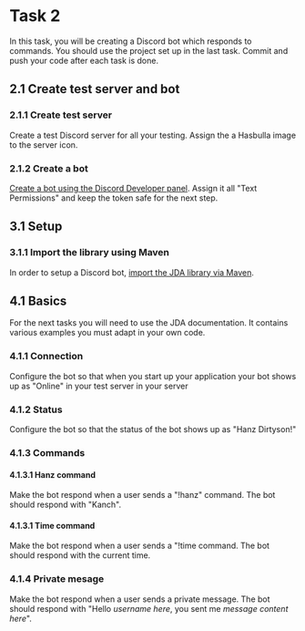 # Task 2
 
 In this task, you will be creating a Discord bot which responds to commands.
 You should use the project set up in the last task. 
 Commit and push your code after each task is done.
 
 ## 2.1 Create test server and bot
 
 ### 2.1.1 Create test server
 Create a test Discord server for all your testing.
 Assign the a Hasbulla image to the server icon.
 
 ### 2.1.2 Create a bot
 [Create a bot using the Discord Developer panel](https://www.writebots.com/discord-bot-token/). 
 Assign it all "Text Permissions" and keep the token safe for the next step.
 
 ## 3.1 Setup
 
 ### 3.1.1 Import the library using Maven
 In order to setup a Discord bot, [import the JDA library via Maven](https://github.com/DV8FromTheWorld/JDA#download).
 
 ## 4.1 Basics
 For the next tasks you will need to use the JDA documentation. It contains various examples you must adapt in your own code.
 
 ### 4.1.1 Connection
 Configure the bot so that when you start up your application your bot shows up as "Online" in your test server in your server
 
 ### 4.1.2 Status
 Configure the bot so that the status of the bot shows up as "Hanz Dirtyson!"
 
 ### 4.1.3 Commands
 
 #### 4.1.3.1 Hanz command
 Make the bot respond when a user sends a "!hanz" command. 
 The bot should respond with "Kanch".
 
 #### 4.1.3.1 Time command 
 Make the bot respond when a user sends a "!time command. 
 The bot should respond with the current time.
 
 ### 4.1.4 Private mesage
 Make the bot respond when a user sends a private message.
 The bot should respond with "Hello *username here*, you sent me *message content here*".
